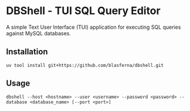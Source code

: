 # DBShell - TUI SQL Query Editor

A simple Text User Interface (TUI) application for executing SQL queries against MySQL databases.

## Installation

```
uv tool install git+https://github.com/blasferna/dbshell.git
```

## Usage

```
dbshell --host <hostname> --user <username> --password <password> --database <database_name> [--port <port>]
``` 


